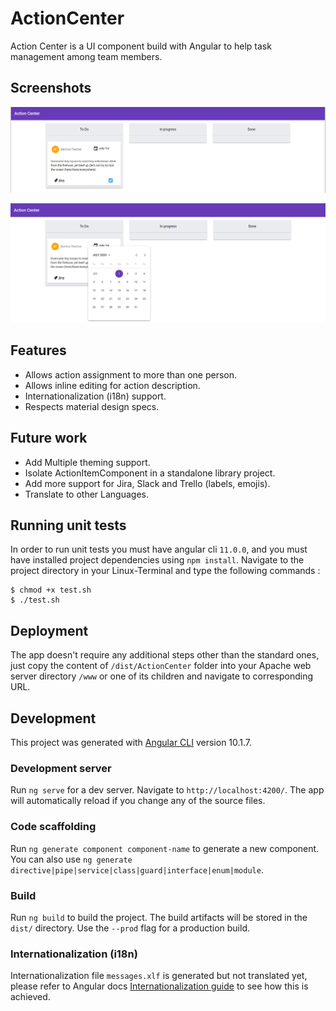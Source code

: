 # ActionCenter
Action Center is a UI component build with Angular to help task management among team members.  

## Screenshots 
![ActionCenterApp-1](./screenshots/screenshot01.png)

![ActionCenterApp-2](./screenshots/screenshot02.png)

## Features 

* Allows action assignment to more than one person.
* Allows inline editing for action description.
* Internationalization (i18n) support. 
* Respects material design specs.


## Future work 
* Add Multiple theming support.
* Isolate ActionItemComponent in a standalone library project.
* Add more support for Jira, Slack and Trello (labels, emojis).
* Translate to other Languages.

## Running unit tests

In order to run unit tests you must have angular cli `11.0.0`, and you must have installed project dependencies using `npm install`. Navigate to the project directory in your Linux-Terminal and type the following commands :
```
$ chmod +x test.sh 
$ ./test.sh
```

## Deployment

The app doesn't require any additional steps other than the standard ones, just copy the content of `/dist/ActionCenter` folder 
into your Apache web server directory `/www` or one of its children and navigate to corresponding URL.   

## Development

This project was generated with [Angular CLI](https://github.com/angular/angular-cli) version 10.1.7.

### Development server

Run `ng serve` for a dev server. Navigate to `http://localhost:4200/`. The app will automatically reload if you change any of the source files.

### Code scaffolding

Run `ng generate component component-name` to generate a new component. You can also use `ng generate directive|pipe|service|class|guard|interface|enum|module`.

### Build

Run `ng build` to build the project. The build artifacts will be stored in the `dist/` directory. Use the `--prod` flag for a production build.

### Internationalization (i18n)

Internationalization file `messages.xlf` is generated but not translated yet, please refer to Angular docs [Internationalization guide](https://angular.io/guide/i18n) to see how this is achieved.
